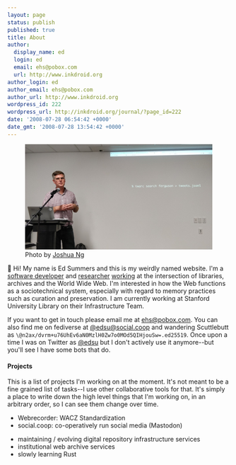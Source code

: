 ```yaml
---
layout: page
status: publish
published: true
title: About
author:
  display_name: ed
  login: ed
  email: ehs@pobox.com
  url: http://www.inkdroid.org
author_login: ed
author_email: ehs@pobox.com
author_url: http://www.inkdroid.org
wordpress_id: 222
wordpress_url: http://inkdroid.org/journal/?page_id=222
date: '2008-07-28 06:54:42 +0000'
date_gmt: '2008-07-28 13:54:42 +0000'
---
```


<figure style="border: none;">
  <img class="img-fluid" src="/images/twarc.jpg">
  <figcaption>Photo by <a href="https://twitter.com/joshuatj/status/1063207047607410689">Joshua Ng</a></figcaption>
</figure>

👋 Hi! My name is Ed Summers and this is my weirdly named website. I'm a
[software developer] and [researcher] [working] at the intersection of
libraries, archives and the World Wide Web. I'm interested in how the Web
functions as a sociotechnical system, especially with regard to memory
practices such as curation and preservation. I am currently working at Stanford
University Library on their Infrastructure Team.

If you want to get in touch please email me at [ehs@pobox.com]. You can also
find me on fediverse at [\@edsu@social.coop] and wandering Scuttlebutt as
`\@n2ax/dvrm+u76UhEv6aN0MzlH0Zw7o0MOd5QIHjouSw=.ed25519`. Once upon a time
I was on Twitter as [\@edsu] but I don't actively use it anymore--but you'll
see I have some bots that do.

#### Projects

This is a list of projects I'm working on at the moment. It's not meant to be a
fine grained list of tasks--I use other collaborative tools for that. It's
simply a place to write down the high level things that I'm working on, in an arbitrary order, so I can see them change over time.

* Webrecorder: WACZ Standardization
* social.coop: co-operatively run social media (Mastodon)
- maintaining / evolving digital repository infrastructure services
- institutional web archive services 
- slowly learning Rust

[software developer]: https://github.com/edsu
[Maryland Institute for Technology in the Humanities]: http://mith.umd.edu
[working]: http://inkdroid.org/ehs/
[ehs@pobox.com]: mailto:ehs@pobox.com
[\@edsu]: https://twitter.com/edsu
[\@edsu@social.coop]: https://social.coop/@edsu
[College of Information Studies]: https://ischool.umd.edu/
[teacher]: https://umd-ischool-inst326.github.io/inst326/
[researcher]: https://scholar.google.com/citations?user=ctpWtsIAAAAJ&hl=en&oi=ao
